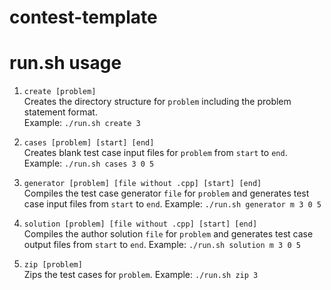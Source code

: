# contest-template

# run.sh usage
1. `create [problem]`  
Creates the directory structure for `problem` including the problem statement format.  
Example: `./run.sh create 3`

2. `cases [problem] [start] [end]`  
Creates blank test case input files for `problem` from `start` to `end`.
Example: `./run.sh cases 3 0 5`

3. `generator [problem] [file without .cpp] [start] [end]`  
Compiles the test case generator `file` for `problem` and generates test case input files from `start` to `end`.
Example: `./run.sh generator m 3 0 5`

4. `solution [problem] [file without .cpp] [start] [end]`  
Compiles the author solution `file` for `problem` and generates test case output files from `start` to `end`.
Example: `./run.sh solution m 3 0 5`

5. `zip [problem]`  
Zips the test cases for `problem`.
Example: `./run.sh zip 3`
